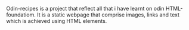 Odin-recipes is a project that reflect all that i have learnt on odin HTML-foundatiom. It is a static webpage that comprise images, links and text which is achieved using HTML elements.
